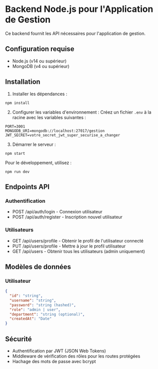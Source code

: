 
# Backend Node.js pour l'Application de Gestion

Ce backend fournit les API nécessaires pour l'application de gestion.

## Configuration requise
- Node.js (v14 ou supérieur)
- MongoDB (v4 ou supérieur)

## Installation

1. Installer les dépendances :
```
npm install
```

2. Configurer les variables d'environnement :
Créez un fichier `.env` à la racine avec les variables suivantes :
```
PORT=3001
MONGODB_URI=mongodb://localhost:27017/gestion
JWT_SECRET=votre_secret_jwt_super_securise_a_changer
```

3. Démarrer le serveur :
```
npm start
```
Pour le développement, utilisez :
```
npm run dev
```

## Endpoints API

### Authentification
- POST /api/auth/login - Connexion utilisateur
- POST /api/auth/register - Inscription nouvel utilisateur

### Utilisateurs
- GET /api/users/profile - Obtenir le profil de l'utilisateur connecté
- PUT /api/users/profile - Mettre à jour le profil utilisateur
- GET /api/users - Obtenir tous les utilisateurs (admin uniquement)

## Modèles de données

### Utilisateur
```json
{
  "id": "string",
  "username": "string",
  "password": "string (hashed)",
  "role": "admin | user",
  "department": "string (optional)",
  "createdAt": "Date"
}
```

## Sécurité
- Authentification par JWT (JSON Web Tokens)
- Middleware de vérification des rôles pour les routes protégées
- Hachage des mots de passe avec bcrypt
